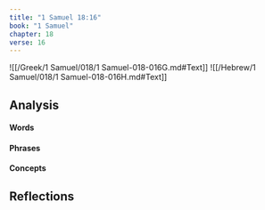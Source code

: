 ```yaml
---
title: "1 Samuel 18:16"
book: "1 Samuel"
chapter: 18
verse: 16
---
```

![[/Greek/1 Samuel/018/1 Samuel-018-016G.md#Text]]
![[/Hebrew/1 Samuel/018/1 Samuel-018-016H.md#Text]]

## Analysis

#### Words

#### Phrases

#### Concepts

## Reflections
